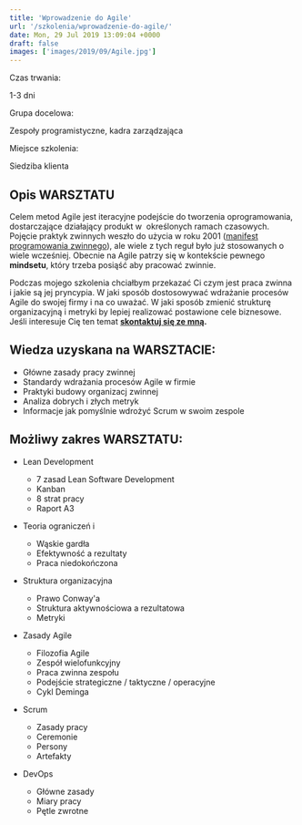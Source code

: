 ```yaml
---
title: 'Wprowadzenie do Agile'
url: '/szkolenia/wprowadzenie-do-agile/'
date: Mon, 29 Jul 2019 13:09:04 +0000
draft: false
images: ['images/2019/09/Agile.jpg']
---
```


Czas trwania:

1-3 dni

Grupa docelowa:

Zespoły programistyczne, kadra zarządzająca

Miejsce szkolenia:

Siedziba klienta

## Opis WARSZTATU

Celem metod Agile jest iteracyjne podejście do tworzenia oprogramowania, dostarczające działający produkt w  określonych ramach czasowych. Pojęcie praktyk zwinnych weszło do użycia w roku 2001 ([manifest programowania zwinnego](https://agilemanifesto.org/iso/pl/manifesto.html)), ale wiele z tych reguł było już stosowanych o wiele wcześniej. Obecnie na Agile patrzy się w kontekście pewnego **mindsetu**, który trzeba posiąść aby pracować zwinnie.

Podczas mojego szkolenia chciałbym przekazać Ci czym jest praca zwinna i jakie są jej pryncypia. W jaki sposób dostosowywać wdrażanie procesów Agile do swojej firmy i na co uważać. W jaki sposób zmienić strukturę organizacyjną i metryki by lepiej realizować postawione cele biznesowe. Jeśli interesuje Cię ten temat **[skontaktuj się ze mną](/kontakt).**

## Wiedza uzyskana na WARSZTACIE:

 *   Główne zasady pracy zwinnej
 *   Standardy wdrażania procesów Agile w firmie
 *   Praktyki budowy organizacj zwinnej
 *   Analiza dobrych i złych metryk
 *   Informacje jak pomyślnie wdrożyć Scrum w swoim zespole

## Możliwy zakres WARSZTATU:

 *   Lean Development
    
     *   7 zasad Lean Software Development
     *   Kanban
     *   8 strat pracy
     *   Raport A3
    
 *   Teoria ograniczeń i
    
     *   Wąskie gardła
     *   Efektywność a rezultaty
     *   Praca niedokończona
    
 *   Struktura organizacyjna
    
     *   Prawo Conway'a
     *   Struktura aktywnościowa a rezultatowa
     *   Metryki
    
 *   Zasady Agile
    
     *   Filozofia Agile
     *   Zespół wielofunkcyjny
     *   Praca zwinna zespołu
     *   Podejście strategiczne / taktyczne / operacyjne
     *   Cykl Deminga
    
 *   Scrum
    
     *   Zasady pracy
     *   Ceremonie
     *   Persony
     *   Artefakty
    
 *   DevOps
    
     *   Główne zasady
     *   Miary pracy
     *   Pętle zwrotne